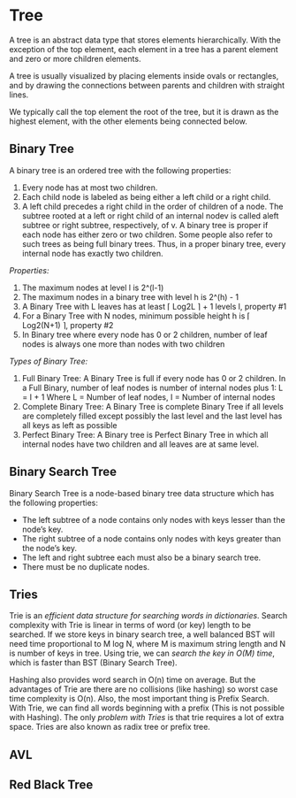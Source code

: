 # Tree

A tree is an abstract data type that stores elements hierarchically. 
With the exception of the top element, each element in a tree has a parent 
element and zero or more children elements. 

A tree is usually visualized by placing elements inside
ovals or rectangles, and by drawing the connections between parents and children
with straight lines. 

We typically call the top element the root of the tree, but it is drawn as the highest element, 
with the other elements being connected below.

## Binary Tree

A binary tree is an ordered tree with the following properties:
1. Every node has at most two children.
2. Each child node is labeled as being either a left child or a right child.
3. A left child precedes a right child in the order of children of a node.
The subtree rooted at a left or right child of an internal nodev is called aleft subtree
or right subtree, respectively, of v. 
A binary tree is proper if each node has either zero or two children. 
Some people also refer to such trees as being full binary
trees. Thus, in a proper binary tree, every internal node has exactly two children.

*Properties:*

1. The maximum nodes at level l is 2^(l-1)
2. The maximum nodes in a binary tree with level h is 2^(h) - 1
3. A Binary Tree with L leaves has at least ⌈ Log2L ⌉ + 1 levels l, property #1
4. For a Binary Tree with N nodes, minimum possible height h is ⌈ Log2(N+1) ⌉, property #2
5. In Binary tree where every node has 0 or 2 children, number of leaf nodes is always one more than nodes with two children

*Types of Binary Tree:*

1. Full Binary Tree: A Binary Tree is full if every node has 0 or 2 children.
In a Full Binary, number of leaf nodes is number of internal nodes plus 1: L = I + 1
Where L = Number of leaf nodes, I = Number of internal nodes
2. Complete Binary Tree: A Binary Tree is complete Binary Tree if all levels are completely 
filled except possibly the last level and the last level has all keys as left as possible
3. Perfect Binary Tree: A Binary tree is Perfect Binary Tree in which all internal nodes have two children and all leaves are at same level.

## Binary Search Tree

Binary Search Tree is a node-based binary tree data structure which has the following properties:

* The left subtree of a node contains only nodes with keys lesser than the node’s key.
* The right subtree of a node contains only nodes with keys greater than the node’s key.
* The left and right subtree each must also be a binary search tree.
* There must be no duplicate nodes.

## Tries

Trie is an *efficient data structure for searching words in dictionaries*.
Search complexity with Trie is linear in terms of word (or key) length to be searched. 
If we store keys in binary search tree, a well balanced BST will need time proportional to M log N, where M is maximum string length and N is number of keys in tree. 
Using trie, we can *search the key in O(M) time*, which is faster than BST (Binary Search Tree).

Hashing also provides word search in O(n) time on average. 
But the advantages of Trie are there are no collisions (like hashing) so worst case time complexity is O(n). 
Also, the most important thing is Prefix Search. With Trie, we can find all words beginning with a prefix (This is not possible with Hashing). 
The only *problem with Tries* is that trie requires a lot of extra space. 
Tries are also known as radix tree or prefix tree.

## AVL

## Red Black Tree
